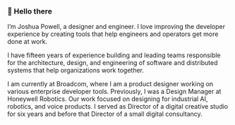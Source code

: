 ### 👋  Hello there

I’m Joshua Powell, a designer and engineer. I love improving the developer experience by creating tools that help engineers and operators get more done at work.

I have fifteen years of experience building and leading teams responsible for the architecture, design, and engineering of software and distributed systems that help organizations work together.

I am currently at Broadcom, where I am a product designer working on various enterprise developer tools. Previously, I was a Design Manager at Honeywell Robotics. Our work focused on designing for industrial AI, robotics, and voice products. I served as Director of a digital creative studio for six years and before that Director of a small digital consultancy.

<!--
**joshuapowell/joshuapowell** is a ✨ _special_ ✨ repository because its `README.md` (this file) appears on your GitHub profile.

Here are some ideas to get you started:

- 🔭 I’m currently working on ...
- 🌱 I’m currently learning ...
- 👯 I’m looking to collaborate on ...
- 🤔 I’m looking for help with ...
- 💬 Ask me about ...
- 📫 How to reach me: ...
- 😄 Pronouns: ...
- ⚡ Fun fact: ...
-->

